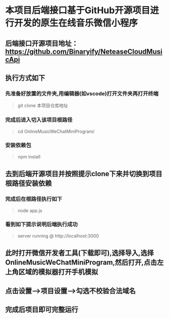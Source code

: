 # 本项目后端接口基于GitHub开源项目进行开发的原生在线音乐微信小程序
## 后端接口开源项目地址：https://github.com/Binaryify/NeteaseCloudMusicApi
## 执行方式如下
### 先准备好放置的文件夹,用编辑器(如vscode)打开文件夹再打开终端
>git clone 本项目仓库地址
### 完成后进入切入该项目根路径
>cd OnlineMusicWeChatMiniProgram/
### 安装依赖包
>npm install

## 去到后端开源项目并按照提示clone下来并切换到项目根路径安装依赖
### 完成后在根路径执行如下
>node app.js
### 看到如下提示说明后端执行成功
>server running @ http://localhost:3000

## 此时打开微信开发者工具(下载即可),选择导入,选择OnlineMusicWeChatMiniProgram,然后打开,点击左上角区域的模拟器打开手机模拟
## 点击设置-->项目设置-->勾选不校验合法域名
## 完成后项目即可完整运行

